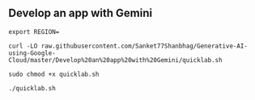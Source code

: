 ## **Develop an app with Gemini**


```
export REGION=
```


```
curl -LO raw.githubusercontent.com/Sanket77Shanbhag/Generative-AI-using-Google-Cloud/master/Develop%20an%20app%20with%20Gemini/quicklab.sh

sudo chmod +x quicklab.sh

./quicklab.sh
```
